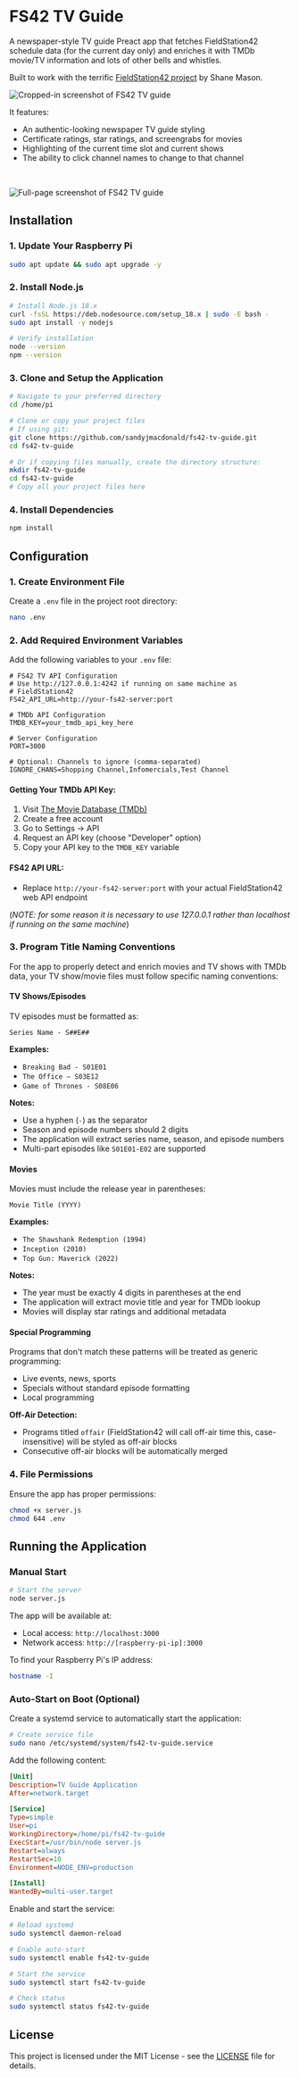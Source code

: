 # FS42 TV Guide

A newspaper-style TV guide Preact app that fetches FieldStation42 schedule data (for the current day only) and enriches it with TMDb movie/TV information and lots of other bells and whistles.

Built to work with the terrific [FieldStation42 project](https://github.com/shane-mason/FieldStation42) by Shane Mason.

![Cropped-in screenshot of FS42 TV guide](screenshots/screenshot-2.png)

It features: 

- An authentic-looking newspaper TV guide styling
- Certificate ratings, star ratings, and screengrabs for movies
- Highlighting of the current time slot and current shows
- The ability to click channel names to change to that channel

</br>

![Full-page screenshot of FS42 TV guide](screenshots/screenshot-1.png)

## Installation

### 1. Update Your Raspberry Pi
```bash
sudo apt update && sudo apt upgrade -y
```

### 2. Install Node.js
```bash
# Install Node.js 18.x
curl -fsSL https://deb.nodesource.com/setup_18.x | sudo -E bash -
sudo apt install -y nodejs

# Verify installation
node --version
npm --version
```

### 3. Clone and Setup the Application
```bash
# Navigate to your preferred directory
cd /home/pi

# Clone or copy your project files
# If using git:
git clone https://github.com/sandyjmacdonald/fs42-tv-guide.git
cd fs42-tv-guide

# Or if copying files manually, create the directory structure:
mkdir fs42-tv-guide
cd fs42-tv-guide
# Copy all your project files here
```

### 4. Install Dependencies
```bash
npm install
```

## Configuration

### 1. Create Environment File
Create a `.env` file in the project root directory:

```bash
nano .env
```

### 2. Add Required Environment Variables
Add the following variables to your `.env` file:

```env
# FS42 TV API Configuration
# Use http://127.0.0.1:4242 if running on same machine as 
# FieldStation42
FS42_API_URL=http://your-fs42-server:port

# TMDb API Configuration  
TMDB_KEY=your_tmdb_api_key_here

# Server Configuration
PORT=3000

# Optional: Channels to ignore (comma-separated)
IGNORE_CHANS=Shopping Channel,Infomercials,Test Channel
```

#### Getting Your TMDb API Key:
1. Visit [The Movie Database (TMDb)](https://www.themoviedb.org/)
2. Create a free account
3. Go to Settings → API
4. Request an API key (choose "Developer" option)
5. Copy your API key to the `TMDB_KEY` variable

#### FS42 API URL:
- Replace `http://your-fs42-server:port` with your actual FieldStation42 web API endpoint

(_NOTE: for some reason it is necessary to use 127.0.0.1 rather than localhost if running on the same machine_)

### 3. Program Title Naming Conventions
For the app to properly detect and enrich movies and TV shows with TMDb data, your TV show/movie files must follow specific naming conventions:

#### TV Shows/Episodes
TV episodes must be formatted as:

```
Series Name - S##E##
```

**Examples:**
- `Breaking Bad - S01E01`
- `The Office – S03E12`
- `Game of Thrones - S08E06`

**Notes:**

- Use a hyphen (`-`) as the separator
- Season and episode numbers should 2 digits
- The application will extract series name, season, and episode numbers
- Multi-part episodes like `S01E01-E02` are supported

#### Movies

Movies must include the release year in parentheses:

```
Movie Title (YYYY)
```

**Examples:**
- `The Shawshank Redemption (1994)`
- `Inception (2010)`
- `Top Gun: Maverick (2022)`

**Notes:**
- The year must be exactly 4 digits in parentheses at the end
- The application will extract movie title and year for TMDb lookup
- Movies will display star ratings and additional metadata

#### Special Programming
Programs that don't match these patterns will be treated as generic programming:
- Live events, news, sports
- Specials without standard episode formatting
- Local programming

**Off-Air Detection:**
- Programs titled `offair` (FieldStation42 will call off-air time this, case-insensitive) will be styled as off-air blocks
- Consecutive off-air blocks will be automatically merged

### 4. File Permissions
Ensure the app has proper permissions:

```bash
chmod +x server.js
chmod 644 .env
```

## Running the Application

### Manual Start
```bash
# Start the server
node server.js
```

The app will be available at:
- Local access: `http://localhost:3000`
- Network access: `http://[raspberry-pi-ip]:3000`

To find your Raspberry Pi's IP address:
```bash
hostname -I
```

### Auto-Start on Boot (Optional)

Create a systemd service to automatically start the application:

```bash
# Create service file
sudo nano /etc/systemd/system/fs42-tv-guide.service
```

Add the following content:
```ini
[Unit]
Description=TV Guide Application
After=network.target

[Service]
Type=simple
User=pi
WorkingDirectory=/home/pi/fs42-tv-guide
ExecStart=/usr/bin/node server.js
Restart=always
RestartSec=10
Environment=NODE_ENV=production

[Install]
WantedBy=multi-user.target
```

Enable and start the service:
```bash
# Reload systemd
sudo systemctl daemon-reload

# Enable auto-start
sudo systemctl enable fs42-tv-guide

# Start the service
sudo systemctl start fs42-tv-guide

# Check status
sudo systemctl status fs42-tv-guide
```

## License

This project is licensed under the MIT License - see the [LICENSE](LICENSE) file for details.